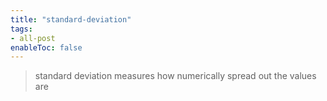 ```yaml
---
title: "standard-deviation"
tags:
- all-post
enableToc: false
---
```


> standard deviation measures how numerically spread out the values are